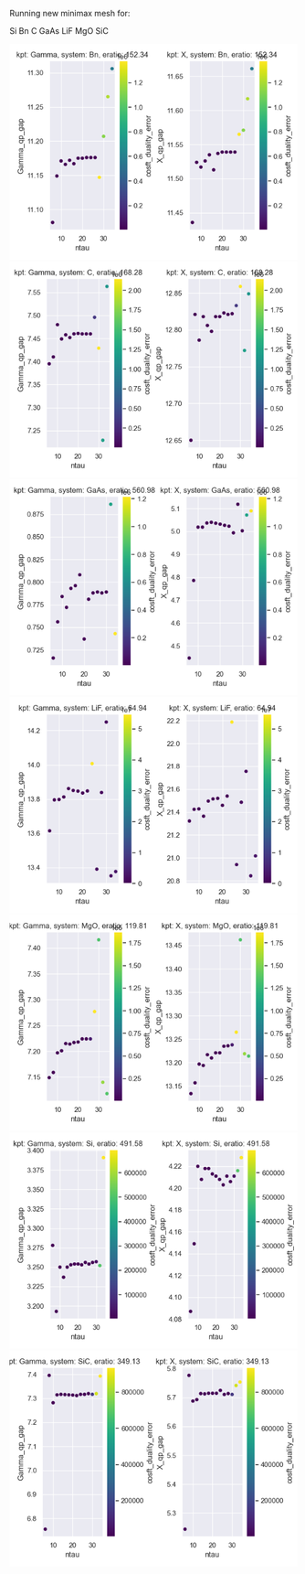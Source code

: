 Running new minimax mesh for:

Si
Bn
C
GaAs
LiF
MgO
SiC


![alt text](https://github.com/gmatteo/minimax_paper/blob/main/Bn.png)
![alt text](https://github.com/gmatteo/minimax_paper/blob/main/C.png)
![alt text](https://github.com/gmatteo/minimax_paper/blob/main/GaAs.png)
![alt text](https://github.com/gmatteo/minimax_paper/blob/main/LiF.png)
![alt text](https://github.com/gmatteo/minimax_paper/blob/main/MgO.png)
![alt text](https://github.com/gmatteo/minimax_paper/blob/main/Si.png)
![alt text](https://github.com/gmatteo/minimax_paper/blob/main/SiC.png)
